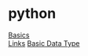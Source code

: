 # python
[Basics](https://nbviewer.jupyter.org/github/thanojk/python/blob/master/Basics.ipynb)  
[Links](https://nbviewer.jupyter.org/github/thanojk/python/blob/master/TestLinks.ipynb)
[Basic Data Type](https://nbviewer.jupyter.org/github/thanojk/python/blob/master/TestLinks.ipynb#bdt)
